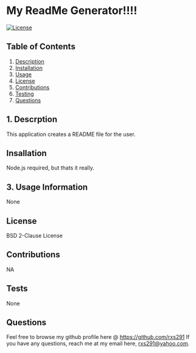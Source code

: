 #                             My ReadMe Generator!!!!
[![License](https://img.shields.io/badge/License-BSD_2--Clause-orange.svg)](https://opensource.org/licenses/BSD-2-Clause)


 


##  Table of Contents  

1. [Description](#desc)
2. [Installation](#install)
3. [Usage](#usage)
4. [License](#license) 
5. [Contributions](#contributions)
6. [Testing](#testing)
7. [Questions](#questions) 

<a name="desc"></a>
## 1. Descrption

This application creates a README file for the user. 

<a name="install"></a>
## Insallation
Node.js required, but thats it really. 

<a name="usage"></a>
## 3. Usage Information

None

<a name="license"></a>
## License  

BSD 2-Clause License

 
<a name="contributions"></a>
## Contributions 

NA

<a name="testing"></a>
## Tests

None

<a name="questions"></a>
## Questions 

Feel free to browse my github profile here @ https://github.com/rxs291
If you have any questions, reach me at my email here, rxs291@yahoo.com.


